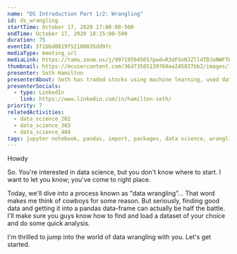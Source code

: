 ```yaml
---
name: "DS Introduction Part 1/2: Wrangling"
id: ds_wrangling
startTime: October 17, 2020 17:00:00-500
endTime: October 17, 2020 18:15:00-500
duration: 75
eventId: 5f1bbd0819f52100035dd9fc
mediaType: meeting_url
mediaLink: https://tamu.zoom.us/j/99719594565?pwd=R3dFSnNJZll4TDJoNWFTWW5udlNiQT09
thumbnail: https://mcusercontent.com/36d73585139760aa245837bb2/images/1268a546-810c-4e7e-a427-c1dfcc4eda76.jpg
presenter: Seth Hamilton
presenterAbout: Seth has traded stocks using machine learning, used data science skills/tools in school labs for years, and is a Datathon 2019 competitor.
presenterSocials:
  - type: LinkedIn
    link: https://www.linkedin.com/in/hamilton-seth/
priority: 7
relatedActivities:
  - data_science_202
  - data_science_303
  - data_science_404
tags: jupyter notebook, pandas, import, packages, data science, wrangling, datasets, clean, start, introduction, mining, beginners
---
```


Howdy

So. You're interested in data science, but you don't know where to start. I want to let you know; you've come to right place.

Today, we'll dive into a process known as "data wrangling"... That word makes me think of cowboys for some reason. But seriously, finding good data and getting it into a pandas data-frame can actually be half the battle. I'll make sure you guys know how to find and load a dataset of your choice and do some quick analysis.

I'm thrilled to jump into the world of data wrangling with you. Let's get started.
